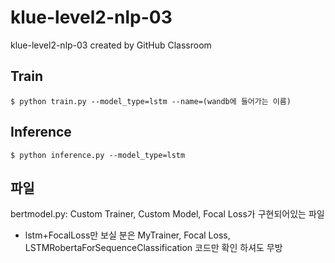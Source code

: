 # klue-level2-nlp-03
klue-level2-nlp-03 created by GitHub Classroom

## Train
```
$ python train.py --model_type=lstm --name=(wandb에 들어가는 이름)
```

## Inference
```
$ python inference.py --model_type=lstm
```

## 파일
bertmodel.py: Custom Trainer, Custom Model, Focal Loss가 구현되어있는 파일
- lstm+FocalLoss만 보실 분은 MyTrainer, Focal Loss, LSTMRobertaForSequenceClassification 코드만 확인 하셔도 무방
